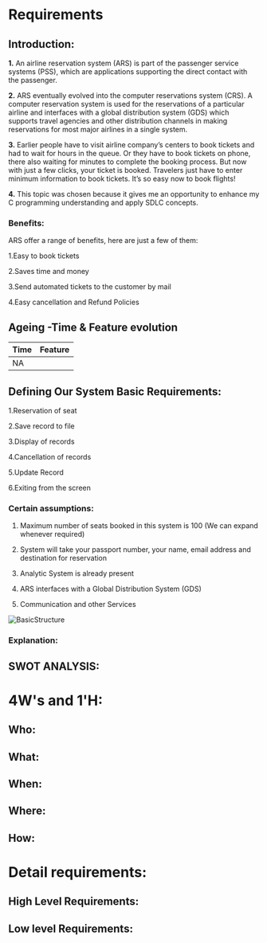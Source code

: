 # Requirements
## Introduction:
**1.** An airline reservation system (ARS) is part of the passenger
      service systems (PSS), which are applications supporting the direct contact with
      the passenger.
  
  
**2.** ARS eventually evolved into the computer reservations system (CRS). A
       computer reservation system is used for the reservations of a particular airline and
       interfaces with a global distribution system (GDS) which supports travel agencies
       and other distribution channels in making reservations for most major airlines in a
       single system.
  
  
**3.** Earlier people have to visit airline company’s centers to
       book tickets and had to wait for hours in the queue. Or they have to book 
       tickets on phone, there also waiting for minutes to complete the booking process. 
       But now with just a few clicks, your ticket is booked. Travelers just have to enter 
       minimum information to book tickets. It’s so easy now to book flights!
       
       
**4.** This topic was chosen because it gives me an opportunity to enhance my C programming 
       understanding and apply SDLC concepts. 



### Benefits:
ARS offer a range of benefits, here are just a few of them:

1.Easy to book tickets

2.Saves time and money

3.Send automated tickets to the customer by mail

4.Easy cancellation and Refund Policies


## Ageing -Time & Feature evolution
| Time    | Feature |
| -----   | -----   | 
| NA      |         |

## Defining Our System Basic Requirements:
1.Reservation of seat

2.Save record to file 

3.Display of records

4.Cancellation of records

5.Update Record

6.Exiting from the screen 



### Certain assumptions:

1. Maximum number of seats booked in this system is 100 (We can expand whenever required)

2. System will take your passport number, your name, email address and destination for reservation

3. Analytic System is already present

4. ARS interfaces with a Global Distribution System (GDS)

5. Communication and other Services



![BasicStructure](https://user-images.githubusercontent.com/67497698/114314276-a3d30200-9b17-11eb-9a0a-90187715fcd1.png)







### Explanation:






## SWOT ANALYSIS:


# 4W&#39;s and 1&#39;H:

## Who:


## What:


## When:

## Where:


## How:


# Detail requirements:
## High Level Requirements: 

##  Low level Requirements:
 


